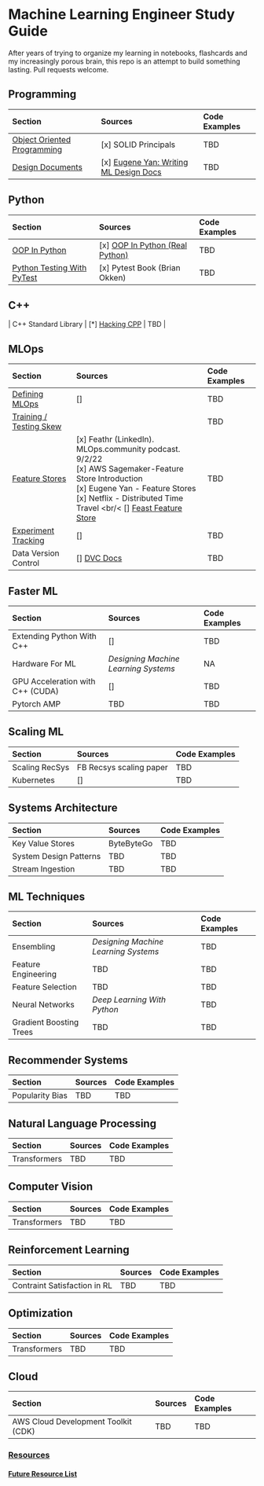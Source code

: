# Machine Learning Engineer Study Guide
After years of trying to organize my learning in notebooks, flashcards and my increasingly porous brain, this repo is an attempt to build something lasting. Pull requests welcome. 

## Programming
| Section | Sources | Code Examples |
| :---- | :---- | :---- |
| [Object Oriented Programming](Programming/Object-Oriented-Programming.md) | [x] SOLID Principals | TBD |
| [Design Documents](Programming/Design-Documents.md) | [x] [Eugene Yan: Writing ML Design Docs](https://eugeneyan.com/writing/ml-design-docs/)| TBD | 

## Python
| Section | Sources | Code Examples |
| :---- | :---- | :---- |
| [OOP In Python](Python/OOP-In-Python.md) | [x] [OOP In Python (Real Python)](https://realpython.com/python3-object-oriented-programming/) | TBD | 
| [Python Testing With PyTest](Python/Python-Testing-With-Pytest.md) | [x] Pytest Book (Brian Okken)  | TBD | 

## C++
| C++ Standard Library | [*] [Hacking CPP](https://hackingcpp.com/cpp/std/algorithms/intro.html) | TBD | 

## MLOps
| Section | Sources | Code Examples |
| :---- | :---- | :---- |
| [Defining MLOps](MLOps/Defining-MLOps.md) | [] | TBD | 
| [Training / Testing Skew](MLOps/Training-Testing-Skew.md) |  | TBD | 
| [Feature Stores](MLOps/Feature-Stores.md) | [x] Feathr (LinkedIn). MLOps.community podcast. 9/2/22 <br/> [x] AWS Sagemaker-Feature Store Introduction <br> [x] Eugene Yan - Feature Stores <br/> [x] Netflix - Distributed Time Travel <br/< [] [Feast Feature Store](https://docs.feast.dev/) | TBD | 
| [Experiment Tracking](MLOps/Experiment-Tracking.md) | [] | TBD|
| Data Version Control | [] [DVC Docs](https://dvc.org/) | TBD | 

## Faster ML
| Section | Sources | Code Examples | 
| :---- | :---- | :---- |
| Extending Python With C++ | [] | TBD | 
| Hardware For ML | *Designing Machine Learning Systems* | NA |
| GPU Acceleration with C++ (CUDA) | [] | TBD|
| Pytorch AMP | TBD |TBD | 

## Scaling ML 
| Section | Sources | Code Examples | 
| :---- | :---- | :---- |
| Scaling RecSys | FB Recsys scaling paper | TBD | 
| Kubernetes | [] | TBD| 

## Systems Architecture
| Section | Sources | Code Examples |
| :---- | :---- | :---- |
| Key Value Stores | ByteByteGo | TBD | 
| System Design Patterns | TBD | TBD | 
| Stream Ingestion | TBD | TBD | 

## ML Techniques 
| Section | Sources | Code Examples |
| :---- | :---- | :---- |
| Ensembling | *Designing Machine Learning Systems* | TBD | 
| Feature Engineering | TBD | TBD |
| Feature Selection  | TBD | TBD | 
| Neural Networks | *Deep Learning With Python* | TBD |   
| Gradient Boosting Trees | TBD | TBD | 

## Recommender Systems
| Section | Sources | Code Examples |
| :---- | :---- | :---- |
| Popularity Bias | TBD | TBD | 

## Natural Language Processing
| Section | Sources | Code Examples |
| :---- | :---- | :---- |
| Transformers | TBD | TBD | 

## Computer Vision
| Section | Sources | Code Examples |
| :---- | :---- | :---- |
| Transformers | TBD | TBD | 

## Reinforcement Learning
| Section | Sources | Code Examples |
| :---- | :---- | :---- |
| Contraint Satisfaction in RL | TBD | TBD | 

## Optimization 
| Section | Sources | Code Examples |
| :---- | :---- | :---- |
| Transformers | TBD | TBD | 

## Cloud
| Section | Sources | Code Examples |
| :---- | :---- | :---- |
| AWS Cloud Development Toolkit (CDK) | TBD | TBD | 

### [Resources](/Resources)

#### [Future Resource List](Resources_Queue.md)



